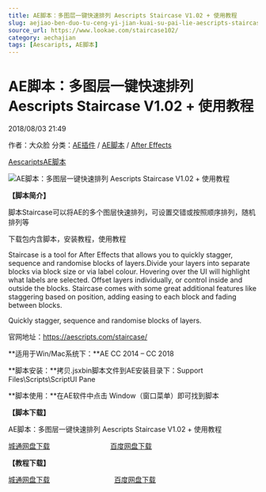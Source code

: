 ```yaml
---
title: AE脚本：多图层一键快速排列 Aescripts Staircase V1.02 + 使用教程
slug: aejiao-ben-duo-tu-ceng-yi-jian-kuai-su-pai-lie-aescripts-staircase-v1-02-shi-yong-jiao-cheng
source_url: https://www.lookae.com/staircase102/
category: aechajian
tags: [Aescaripts, AE脚本]
---
```

# AE脚本：多图层一键快速排列 Aescripts Staircase V1.02 + 使用教程

2018/08/03 21:49

作者：大众脸
分类：[AE插件](https://www.lookae.com/after-effects/aechajian/) / [AE脚本](https://www.lookae.com/after-effects/aescripts/) / [After Effects](https://www.lookae.com/after-effects/)

[Aescaripts](https://www.lookae.com/tag/aescaripts/)[AE脚本](https://www.lookae.com/tag/ae%e8%84%9a%e6%9c%ac/)

![AE脚本：多图层一键快速排列 Aescripts Staircase V1.02 + 使用教程](https://www.lookae.com/wp-content/uploads/2018/06/Staircase.jpg "AE脚本：多图层一键快速排列 Aescripts Staircase V1.02 + 使用教程-LookAE.com")

[](https://cloud.video.taobao.com//play/u/705956171/p/1/e/6/t/1/50172702035.mp4?_=1")

**【脚本简介】**

脚本Staircase可以将AE的多个图层快速排列，可设置交错或按照顺序排列，随机排列等

下载包内含脚本，安装教程，使用教程

Staircase is a tool for After Effects that allows you to quickly stagger, sequence and randomise blocks of layers.Divide your layers into separate blocks via block size or via label colour. Hovering over the UI will highlight what labels are selected. Offset layers individually, or control inside and outside the blocks. Staircase comes with some great additional features like staggering based on position, adding easing to each block and fading between blocks.

Quickly stagger, sequence and randomise blocks of layers.

官网地址：https://aescripts.com/staircase/

**适用于Win/Mac系统下：**AE CC 2014 – CC 2018

**脚本安装：**拷贝.jsxbin脚本文件到AE安装目录下：Support Files\Scripts\ScriptUI Pane

**脚本使用：**在AE软件中点击 Window（窗口菜单）即可找到脚本

**【脚本下载】**

AE脚本：多图层一键快速排列 Aescripts Staircase V1.02 + 使用教程

[城通网盘下载](https://lookae.ctfile.com/fs/680462-301598499)                               [百度网盘下载](https://pan.baidu.com/s/1dts3AzXkYKmVwgtnB0gIVQ)

**【教程下载】**

[城通网盘下载](https://lookae.ctfile.com/fs/680462-295272918)                                 [百度网盘下载](https://pan.baidu.com/s/1dYankzcaUukmaDVdlJ5AHg)
